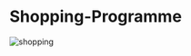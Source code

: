 # Shopping-Programme
![shopping](https://github.com/user-attachments/assets/7718be4a-79d6-4dee-956f-fc9b20369b08)
